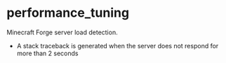 # performance_tuning

Minecraft Forge server load detection.
* A stack traceback is generated when the server does not respond for more than 2 seconds
